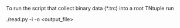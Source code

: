 To run the script that collect binary data  (*.trc) into a root TNtuple run 

./read.py -i  <inputdir> -o <output_file>
